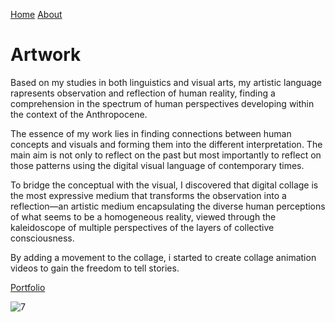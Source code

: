 [Home](../index.md)
[About](../about.md)

# Artwork

Based on my studies in both linguistics and visual arts, my artistic language rapresents observation and reflection of human reality, finding a comprehension in the spectrum of human perspectives developing within the context of the Anthropocene. 

The essence of my work lies in finding connections between human concepts and visuals and forming them into the different interpretation. The main aim is not only to reflect on the past but most importantly to reflect on those patterns using the digital visual language of contemporary times.

To bridge the conceptual with the visual, I discovered that digital collage is the most expressive medium that transforms the observation into a reflection—an artistic medium encapsulating the diverse human perceptions of what seems to be a homogeneous reality, viewed through the kaleidoscope of multiple perspectives of the layers of collective consciousness. 

By adding a movement to the collage, i started to create collage animation videos to gain the freedom to tell stories. 

[Portfolio](https://app.milanote.com/1RajP91Sm8NJ1D?p=WDzG984pNOt)

![7](https://github.com/Martina-Culikova/english-for-designers/assets/148857122/d96d2cad-4827-41af-88ec-cf0e524bc823)
